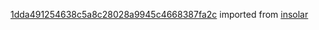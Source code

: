 [1dda491254638c5a8c28028a9945c4668387fa2c](https://github.com/insolar/insolar/commit/1dda491254638c5a8c28028a9945c4668387fa2c) imported from [insolar](https://github.com/insolar/insolar)
